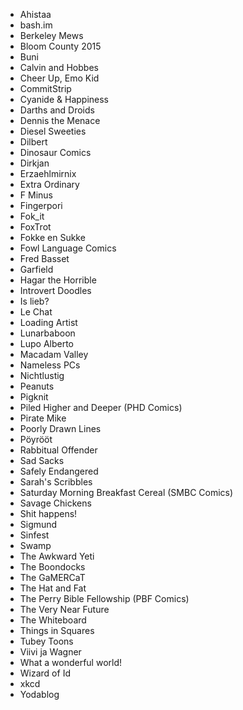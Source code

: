 - Ahistaa
- bash.im
- Berkeley Mews
- Bloom County 2015
- Buni
- Calvin and Hobbes
- Cheer Up, Emo Kid
- CommitStrip
- Cyanide & Happiness
- Darths and Droids
- Dennis the Menace
- Diesel Sweeties
- Dilbert
- Dinosaur Comics
- Dirkjan
- Erzaehlmirnix
- Extra Ordinary
- F Minus
- Fingerpori
- Fok_it
- FoxTrot
- Fokke en Sukke
- Fowl Language Comics
- Fred Basset
- Garfield
- Hagar the Horrible
- Introvert Doodles
- Is lieb?
- Le Chat
- Loading Artist
- Lunarbaboon
- Lupo Alberto
- Macadam Valley
- Nameless PCs
- Nichtlustig
- Peanuts
- Pigknit
- Piled Higher and Deeper (PHD Comics)
- Pirate Mike
- Poorly Drawn Lines
- Pöyrööt
- Rabbitual Offender
- Sad Sacks
- Safely Endangered
- Sarah's Scribbles
- Saturday Morning Breakfast Cereal (SMBC Comics)
- Savage Chickens
- Shit happens!
- Sigmund
- Sinfest
- Swamp
- The Awkward Yeti
- The Boondocks
- The GaMERCaT
- The Hat and Fat
- The Perry Bible Fellowship (PBF Comics)
- The Very Near Future
- The Whiteboard
- Things in Squares
- Tubey Toons
- Viivi ja Wagner
- What a wonderful world!
- Wizard of Id
- xkcd
- Yodablog

